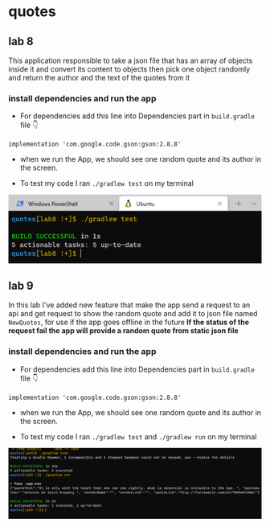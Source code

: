 # quotes

## lab 8
This application responsible to take a json file that has an array of objects inside it and convert its content to objects then pick one object randomly and return the author and the text of the quotes from it

### install dependencies and run the app

* For dependencies add this line into Dependencies part in `build.gradle` file 👇

`implementation 'com.google.code.gson:gson:2.8.8'`

* when we run the App, we should see one random quote and its author in the screen.

* To test my code I ran `./gradlew test` on my terminal

![test](./test.png)



## lab 9
In this lab I've added new feature that make the app send a request to an api and get request to show the random quote and add it to json file named `NewQuotes`, for use if the app goes offline in the future
**If the status of the request fail the app will provide a random quote from static json file**

### install dependencies and run the app

* For dependencies add this line into Dependencies part in `build.gradle` file 👇

`implementation 'com.google.code.gson:gson:2.8.8'`

* when we run the App, we should see one random quote and its author in the screen.

* To test my code I ran `./gradlew test` and `./gradlew run` on my terminal

![test](testLab9.png)